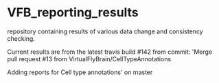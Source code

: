 # VFB_reporting_results
repository containing results of various data change and consistency checking.

 Current results are from the latest travis build #142 from commit: 'Merge pull request #13 from VirtualFlyBrain/CellTypeAnnotations

Adding reports for Cell type annotations' on master
